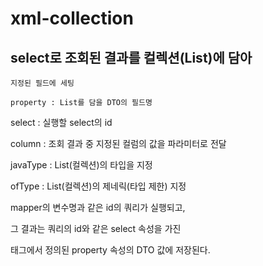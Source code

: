 # xml-collection

## select로 조회된 결과를 컬렉션(List)에 담아
	지정된 필드에 세팅
			
	property : List를 담을 DTO의 필드명
	
 select : 실행할 select의 id
	
 column : 조회 결과 중 지정된 컬럼의 값을 파라미터로 전달
	
 javaType : List(컬렉션)의 타입을 지정
	
 ofType : List(컬렉션)의 제네릭(타입 제한) 지정
		
	
 mapper의 변수명과 같은 id의 쿼리가 실행되고, 
	
 그 결과는 쿼리의 id와 같은 select 속성을 가진 
	
 <collection> 태그에서 정의된 property 속성의 DTO 값에 저장된다.
